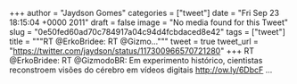 
+++
author = "Jaydson Gomes"
categories = ["tweet"]
date = "Fri Sep 23 18:15:04 +0000 2011"
draft = false
image = "No media found for this Tweet"
slug = "0e50fed60ad70c784917a04c94d4fcbdaced8e42"
tags = ["tweet"]
title = """RT @ErkoBridee: RT @Gizmo..."""
tweet = true
tweet_url = "https://twitter.com/jaydson/status/117300966570721280"
+++
RT @ErkoBridee: RT @GizmodoBR: Em experimento histórico, cientistas reconstroem visões do cérebro em vídeos digitais http://ow.ly/6DbcF  ...
